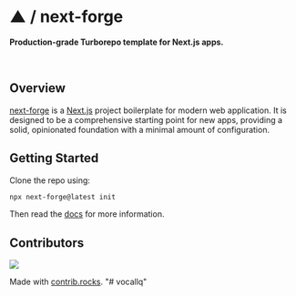 # ▲ / next-forge

**Production-grade Turborepo template for Next.js apps.**

<div>
  <img src="https://img.shields.io/npm/dy/next-forge" alt="" />
  <img src="https://img.shields.io/npm/v/next-forge" alt="" />
  <img src="https://img.shields.io/github/license/vercel/next-forge" alt="" />
</div>

## Overview

[next-forge](https://github.com/vercel/next-forge) is a [Next.js](https://nextjs.org/) project boilerplate for modern web application. It is designed to be a comprehensive starting point for new apps, providing a solid, opinionated foundation with a minimal amount of configuration.

## Getting Started

Clone the repo using:

```sh
npx next-forge@latest init
```

Then read the [docs](https://www.next-forge.com/docs) for more information.

## Contributors

<a href="https://github.com/vercel/next-forge/graphs/contributors">
  <img src="https://contrib.rocks/image?repo=vercel/next-forge" />
</a>

Made with [contrib.rocks](https://contrib.rocks).
"# vocallq" 
